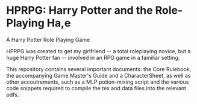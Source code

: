 # HPRPG: Harry Potter and the Role-Playing Ha,e

A Harry Potter Role Playing Game

HPRPG was created to get my girlfriend -- a total roleplaying novice, but a huge Harry Potter fan -- involved in an RPG game in a familiar setting. 

This repository contains several important documents: the Core Rulebook, the accompanying Game Master's Guide and a CharacterSheet, as well as other accoutrements, such as a MLP potion-mixing script and the various code snippets required to compile the tex and data files into the relevant pdfs.

